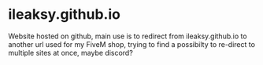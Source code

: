 # ileaksy.github.io


Website hosted on github, main use is to redirect from ileaksy.github.io to another url used for my FiveM shop, trying to find a possibilty to re-direct to multiple sites at once, maybe discord?